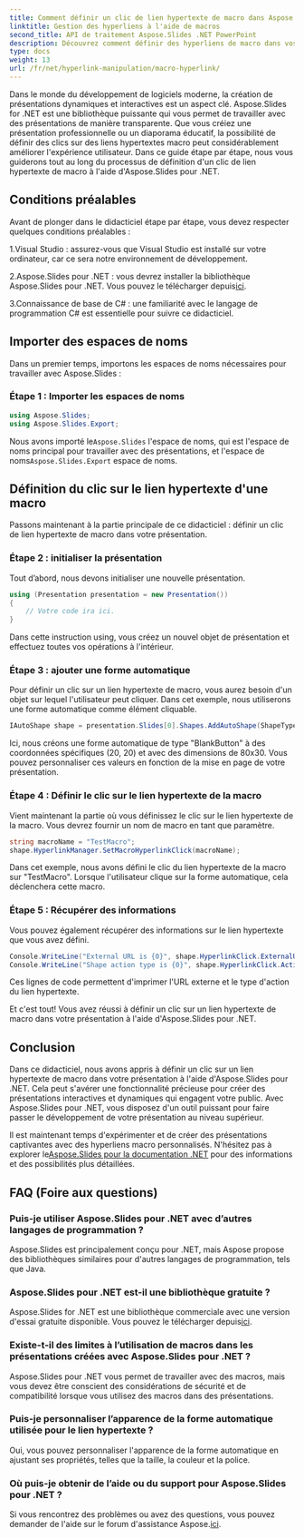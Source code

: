 ```yaml
---
title: Comment définir un clic de lien hypertexte de macro dans Aspose.Slides pour .NET
linktitle: Gestion des hyperliens à l'aide de macros
second_title: API de traitement Aspose.Slides .NET PowerPoint
description: Découvrez comment définir des hyperliens de macro dans vos présentations avec Aspose.Slides pour .NET. Améliorez l’interactivité et engagez votre public.
type: docs
weight: 13
url: /fr/net/hyperlink-manipulation/macro-hyperlink/
---
```


Dans le monde du développement de logiciels moderne, la création de présentations dynamiques et interactives est un aspect clé. Aspose.Slides for .NET est une bibliothèque puissante qui vous permet de travailler avec des présentations de manière transparente. Que vous créiez une présentation professionnelle ou un diaporama éducatif, la possibilité de définir des clics sur des liens hypertextes macro peut considérablement améliorer l'expérience utilisateur. Dans ce guide étape par étape, nous vous guiderons tout au long du processus de définition d'un clic de lien hypertexte de macro à l'aide d'Aspose.Slides pour .NET. 

## Conditions préalables

Avant de plonger dans le didacticiel étape par étape, vous devez respecter quelques conditions préalables :

1.Visual Studio : assurez-vous que Visual Studio est installé sur votre ordinateur, car ce sera notre environnement de développement.

 2.Aspose.Slides pour .NET : vous devrez installer la bibliothèque Aspose.Slides pour .NET. Vous pouvez le télécharger depuis[ici](https://releases.aspose.com/slides/net/).

3.Connaissance de base de C# : une familiarité avec le langage de programmation C# est essentielle pour suivre ce didacticiel.

## Importer des espaces de noms

Dans un premier temps, importons les espaces de noms nécessaires pour travailler avec Aspose.Slides :

### Étape 1 : Importer les espaces de noms

```csharp
using Aspose.Slides;
using Aspose.Slides.Export;
```

 Nous avons importé le`Aspose.Slides` l'espace de noms, qui est l'espace de noms principal pour travailler avec des présentations, et l'espace de noms`Aspose.Slides.Export` espace de noms.

## Définition du clic sur le lien hypertexte d'une macro

Passons maintenant à la partie principale de ce didacticiel : définir un clic de lien hypertexte de macro dans votre présentation.

### Étape 2 : initialiser la présentation

Tout d’abord, nous devons initialiser une nouvelle présentation.

```csharp
using (Presentation presentation = new Presentation())
{
    // Votre code ira ici.
}
```

Dans cette instruction using, vous créez un nouvel objet de présentation et effectuez toutes vos opérations à l'intérieur.

### Étape 3 : ajouter une forme automatique

Pour définir un clic sur un lien hypertexte de macro, vous aurez besoin d'un objet sur lequel l'utilisateur peut cliquer. Dans cet exemple, nous utiliserons une forme automatique comme élément cliquable.

```csharp
IAutoShape shape = presentation.Slides[0].Shapes.AddAutoShape(ShapeType.BlankButton, 20, 20, 80, 30);
```

Ici, nous créons une forme automatique de type "BlankButton" à des coordonnées spécifiques (20, 20) et avec des dimensions de 80x30. Vous pouvez personnaliser ces valeurs en fonction de la mise en page de votre présentation.

### Étape 4 : Définir le clic sur le lien hypertexte de la macro

Vient maintenant la partie où vous définissez le clic sur le lien hypertexte de la macro. Vous devrez fournir un nom de macro en tant que paramètre.

```csharp
string macroName = "TestMacro";
shape.HyperlinkManager.SetMacroHyperlinkClick(macroName);
```

Dans cet exemple, nous avons défini le clic du lien hypertexte de la macro sur "TestMacro". Lorsque l'utilisateur clique sur la forme automatique, cela déclenchera cette macro.

### Étape 5 : Récupérer des informations

Vous pouvez également récupérer des informations sur le lien hypertexte que vous avez défini.

```csharp
Console.WriteLine("External URL is {0}", shape.HyperlinkClick.ExternalUrl);
Console.WriteLine("Shape action type is {0}", shape.HyperlinkClick.ActionType);
```

Ces lignes de code permettent d'imprimer l'URL externe et le type d'action du lien hypertexte.

Et c'est tout! Vous avez réussi à définir un clic sur un lien hypertexte de macro dans votre présentation à l'aide d'Aspose.Slides pour .NET.

## Conclusion

Dans ce didacticiel, nous avons appris à définir un clic sur un lien hypertexte de macro dans votre présentation à l'aide d'Aspose.Slides pour .NET. Cela peut s'avérer une fonctionnalité précieuse pour créer des présentations interactives et dynamiques qui engagent votre public. Avec Aspose.Slides pour .NET, vous disposez d'un outil puissant pour faire passer le développement de votre présentation au niveau supérieur.

 Il est maintenant temps d'expérimenter et de créer des présentations captivantes avec des hyperliens macro personnalisés. N'hésitez pas à explorer le[Aspose.Slides pour la documentation .NET](https://reference.aspose.com/slides/net/) pour des informations et des possibilités plus détaillées.

## FAQ (Foire aux questions)

### Puis-je utiliser Aspose.Slides pour .NET avec d’autres langages de programmation ?
Aspose.Slides est principalement conçu pour .NET, mais Aspose propose des bibliothèques similaires pour d'autres langages de programmation, tels que Java.

### Aspose.Slides pour .NET est-il une bibliothèque gratuite ?
Aspose.Slides for .NET est une bibliothèque commerciale avec une version d'essai gratuite disponible. Vous pouvez le télécharger depuis[ici](https://releases.aspose.com/).

### Existe-t-il des limites à l’utilisation de macros dans les présentations créées avec Aspose.Slides pour .NET ?
Aspose.Slides pour .NET vous permet de travailler avec des macros, mais vous devez être conscient des considérations de sécurité et de compatibilité lorsque vous utilisez des macros dans des présentations.

### Puis-je personnaliser l’apparence de la forme automatique utilisée pour le lien hypertexte ?
Oui, vous pouvez personnaliser l'apparence de la forme automatique en ajustant ses propriétés, telles que la taille, la couleur et la police.

### Où puis-je obtenir de l’aide ou du support pour Aspose.Slides pour .NET ?
 Si vous rencontrez des problèmes ou avez des questions, vous pouvez demander de l'aide sur le forum d'assistance Aspose.[ici](https://forum.aspose.com/).
